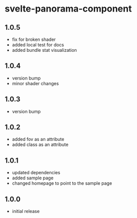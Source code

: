 # svelte-panorama-component

## 1.0.5

- fix for broken shader
- added local test for docs
- added bundle stat visualization

## 1.0.4

- version bump
- minor shader changes

## 1.0.3

- version bump

## 1.0.2

- added fov as an attribute
- added class as an attribute

## 1.0.1

- updated dependencies
- added sample page
- changed homepage to point to the sample page

## 1.0.0

- initial release

